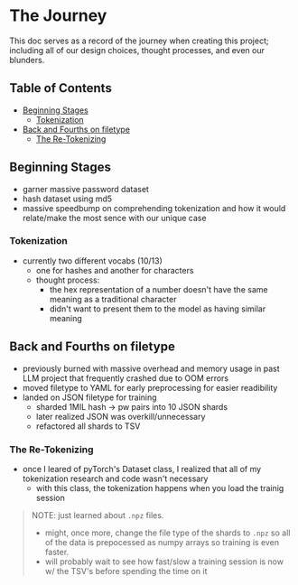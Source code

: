 # The Journey <!-- omit in toc -->

This doc serves as a record of the journey when creating this project; including all of our design choices, thought processes, and even our blunders.

## Table of Contents <!-- omit in toc -->
- [Beginning Stages](#beginning-stages)
  - [Tokenization](#tokenization)
- [Back and Fourths on filetype](#back-and-fourths-on-filetype)
  - [The Re-Tokenizing](#the-re-tokenizing)


## Beginning Stages

- garner massive password dataset
- hash dataset using md5
- massive speedbump on comprehending tokenization and how it would relate/make the most sence with our unique case

### Tokenization
- currently two different vocabs (10/13)
  - one for hashes and another for characters
  - thought process:
    - the hex representation of a number doesn't have the same meaning as a traditional character
    - didn't want to present them to the model as having similar meaning
  

## Back and Fourths on filetype

- previously burned with massive overhead and memory usage in past LLM project that frequently crashed due to OOM errors
- moved filetype to YAML for early preprocessing for easier readibility
- landed on JSON filetype for training
  - sharded 1MIL hash -> pw pairs into 10 JSON shards
  - later realized JSON was overkill/unnecessary
  - refactored all shards to TSV


### The Re-Tokenizing

- once I leared of pyTorch's Dataset class, I realized that all of my tokenization research and code wasn't necessary
  - with this class, the tokenization happens when you load the trainig session
  
>NOTE: just learned about `.npz` files.  
> - might, once more, change the file type of the shards to `.npz` so all of the data is prepocessed as numpy arrays so training is even faster.
> - will probably wait to see how fast/slow a training session is now w/ the TSV's before spending the time on it 
